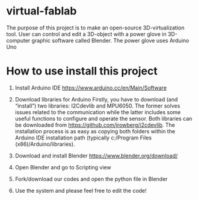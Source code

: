 # virtual-fablab
The purpose of this project is to make an open-source 3D-virtualization tool.
User can control and edit a 3D-object with a power glove in 3D-computer graphic software called Blender.
The power glove uses Arduino Uno

# How to use install this project
 1. Install Arduino IDE
https://www.arduino.cc/en/Main/Software

 2. Download libraries for Arduino
Firstly, you have to download (and “install”) two libraries: I2Cdevlib and MPU6050. The former solves issues related to the communication while the latter includes some useful functions to configure and operate the sensor. Both libraries can be downloaded from https://github.com/jrowberg/i2cdevlib. 
The installation process is as easy as copying both folders within the Arduino IDE installation path (typically c:/Program Files (x86)/Arduino/libraries).

3. Download and install Blender
https://www.blender.org/download/

4. Open Blender and go to Scripting view

5. Fork/download our codes and open the python file in Blender

6. Use the system and please feel free to edit the code!

